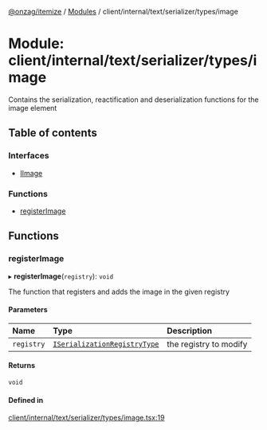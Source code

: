 [@onzag/itemize](../README.md) / [Modules](../modules.md) / client/internal/text/serializer/types/image

# Module: client/internal/text/serializer/types/image

Contains the serialization, reactification and deserialization functions
for the image element

## Table of contents

### Interfaces

- [IImage](../interfaces/client_internal_text_serializer_types_image.IImage.md)

### Functions

- [registerImage](client_internal_text_serializer_types_image.md#registerimage)

## Functions

### registerImage

▸ **registerImage**(`registry`): `void`

The function that registers and adds the image in the given
registry

#### Parameters

| Name | Type | Description |
| :------ | :------ | :------ |
| `registry` | [`ISerializationRegistryType`](../interfaces/client_internal_text_serializer.ISerializationRegistryType.md) | the registry to modify |

#### Returns

`void`

#### Defined in

[client/internal/text/serializer/types/image.tsx:19](https://github.com/onzag/itemize/blob/a24376ed/client/internal/text/serializer/types/image.tsx#L19)
